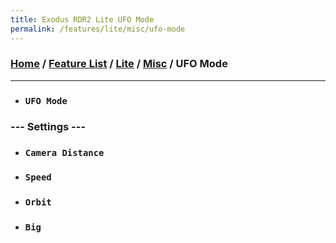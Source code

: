 ```yaml
---
title: Exodus RDR2 Lite UFO Mode
permalink: /features/lite/misc/ufo-mode
---
```

### [Home](/) / [Feature List](/features) / [Lite](/features/lite) / [Misc](/features/lite/misc) / UFO Mode
---
- ### `UFO Mode`
### --- Settings ---
- ### `Camera Distance`
- ### `Speed`
- ### `Orbit`
- ### `Big`
